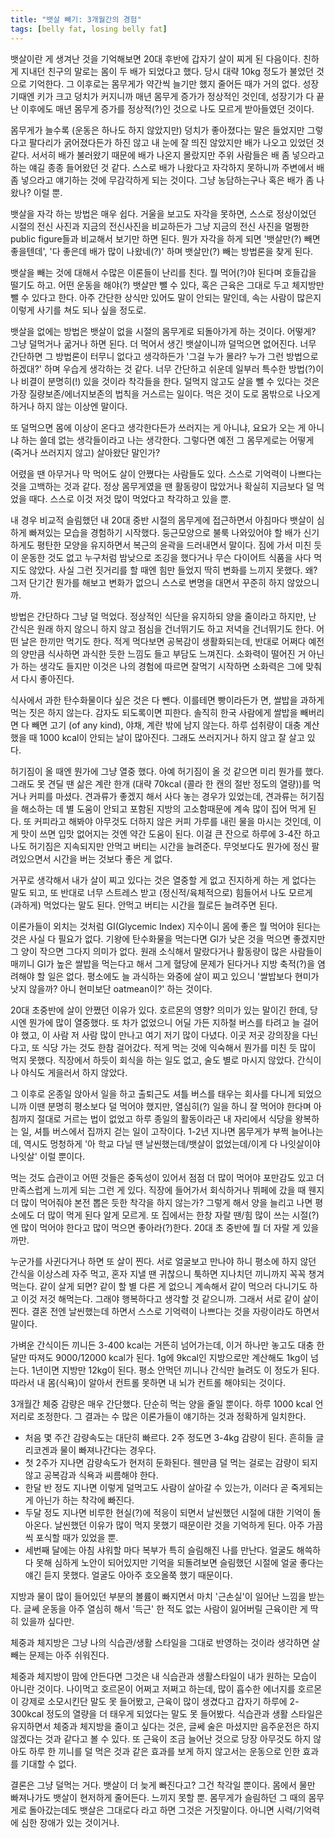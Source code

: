 ```yaml
---
title: "뱃살 빼기: 3개월간의 경험"
tags: [belly fat, losing belly fat]
---
```


뱃살이란 게 생겨난 것을 기억해보면 20대 후반에 갑자기 살이 찌게 된 다음이다. 친하게 지내던 친구의 말로는 몸이 두 배가 되었다고 했다. 당시 대략 10kg 정도가 불었던 것으로 기억한다. 그 이후로는 몸무게가 약간씩 늘기만 했지 줄어든 때가 거의 없다. 성장기때엔 키가 크고 덩치가 커지니까 매년 몸무게 증가가 정상적인 것인데, 성장기가 다 끝난 이후에도 매년 몸무게 증가를 정상적(?)인 것으로 나도 모르게 받아들였던 것이다. 

몸무게가 늘수록 (운동은 하나도 하지 않았지만) 덩치가 좋아졌다는 말은 들었지만 그렇다고 팔다리가 굵어졌다든가 하진 않고 내 눈에 잘 띄진 않았지만 배가 나오고 있었던 것 같다. 서서히 배가 불러왔기 때문에 배가 나온지 몰랐지만 주위 사람들은 배 좀 넣으라고 하는 얘길 종종 들어왔던 것 같다. 스스로 배가 나왔다고 자각하지 못하니까 주변에서 배 좀 넣으라고 얘기하는 것에 무감각하게 되는 것이다. 그냥 농담하는구나 혹은 배가 좀 나왔나? 이럴 뿐.

뱃살을 자각 하는 방법은 매우 쉽다. 거울을 보고도 자각을 못하면, 스스로 정상이었던 시절의 전신 사진과 지금의 전신사진을 비교하든가 그냥 지금의 전신 사진을 멀쩡한 public figure들과 비교해서 보기만 하면 된다. 뭔가 자각을 하게 되면 '뱃살만(?) 빼면 좋을텐데', '다 좋은데 배가 많이 나왔네(?)' 하며 뱃살만(?) 빼는 방법론을 찾게 된다. 

뱃살을 빼는 것에 대해서 수많은 이론들이 난리를 친다. 뭘 먹어(?)야 된다며 호들갑을 떨기도 하고. 어떤 운동을 해야(?) 뱃살만 뺄 수 있다, 혹은 근육은 그대로 두고 체지방만 뺄 수 있다고 한다. 아주 간단한 상식만 있어도 말이 안되는 말인데, 속는 사람이 많은지 이렇게 사기를 쳐도 되나 싶을 정도로.

뱃살을 없에는 방법은 뱃살이 없을 시절의 몸무게로 되돌아가게 하는 것이다. 어떻게? 그냥 덜먹거나 굶거나 하면 된다. 더 먹어서 생긴 뱃살이니까 덜먹으면 없어진다. 너무 간단하면 그 방법론이 터무니 없다고 생각하든가 '그걸 누가 몰라? 누가 그런 방법으로 하겠대?' 하며 우습게 생각하는 것 같다. 너무 간단하고 쉬운데 일부러 특수한 방법(?)이나 비결이 분명히(!) 있을 것이라 착각들을 한다. 덜먹지 않고도 살을 뺄 수 있다는 것은 가장 질량보존/에너지보존의 법칙을 거스르는 일이다. 먹은 것이 도로 몸밖으로 나오게 하거나 하지 않는 이상엔 말이다. 

또 덜먹으면 몸에 이상이 온다고 생각한다든가 쓰러지는 게 아니냐, 요요가 오는 게 아니냐 하는 쓸데 없는 생각들이라고 나는 생각한다. 그렇다면 예전 그 몸무게로는 어떻게 (죽거나 쓰러지지 않고) 살아왔단 말인가? 

어렸을 땐 아무거나 막 먹어도 살이 안쪘다는 사람들도 있다. 스스로 기억력이 나쁘다는 것을 고백하는 것과 같다. 정상 몸무게였을 땐 활동량이 많았거나 확실히 지금보다 덜 먹었을 때다. 스스로 이것 저것 많이 먹었다고 착각하고 있을 뿐. 

내 경우 비교적 슬림했던 내 20대 중반 시절의 몸무게에 접근하면서 아침마다 뱃살이 심하게 빠져있는 모습을 경험하기 시작했다. 둥근모양으로 불룩 나와있어야 할 배가 신기하게도 평탄한 모양을 유지하면서 복근의 윤곽을 드러내면서 말이다. 짐에 가서 미친 듯이 운동한 것도 없고 누구처럼 밤낮으로 조깅을 했다거나 무슨 다이어트 식품을 사다 먹지도 않았다. 사실 그런 짓거리를 할 때엔 힘만 들었지 딱히 변화를 느끼지 못했다. 왜? 그저 단기간 뭔가를 해보고 변화가 없으니 스스로 변명을 대면서 꾸준히 하지 않았으니까. 

방법은 간단하다 그냥 덜 먹었다. 정상적인 식단을 유지하되 양을 줄이라고 하지만, 난 간식은 원래 하지 않으니 하지 않고 점심을 건너뛰기도 하고 저녁을 건너뛰기도 한다. 어떤 날은 한끼만 먹기도 한다. 적게 먹다보면 공복감이 생활화되는데, 반대로 어쩌다 예전의 양만큼 식사하면 과식한 듯한 느낌도 들고 부담도 느껴진다. 소화력이 떨어진 거 아닌가 하는 생각도 들지만 이것은 나의 경험에 따르면 잘먹기 시작하면 소화력은 그에 맞춰서 다시 좋아진다. 

식사에서 과한 탄수화물이다 싶은 것은 다 뺀다. 이를테면 빵이라든가 면, 쌀밥을 과하게 먹는 짓은 하지 않는다. 감자도 되도록이면 피한다. 솔직히 한국 사람에게 쌀밥을 빼버리면 다 빼면 고기 (of any kind), 야채, 계란 밖에 남지 않는다. 하루 섭취량이 대충 계산했을 때 1000 kcal이 안되는 날이 많아진다. 그래도 쓰러지거나 하지 않고 잘 살고 있다. 

허기짐이 올 때엔 뭔가에 그냥 열중 했다. 아예 허기짐이 올 것 같으면 미리 뭔가를 했다. 그래도 못 견딜 땐 삶은 계란 한개 (대략 70kcal (콜라 한 캔의 절반 정도의 열량))를 먹거나 커피를 마셨다. 견과류가 좋겠지 해서 사다 놓는 경우가 있었는데, 견과류는 허기짐을 해소하는 데 별 도움이 안되고 포함된 지방의 고소함때문에 계속 많이 집어 먹게 된다. 또 커피라고 해봐야 아무것도 더하지 않은 커피 가루를 내린 물을 마시는 것인데, 이게 맛이 쓰면 입맛 없어지는 것엔 약간 도움이 된다. 이걸 큰 잔으로 하루에 3-4잔 하고 나도 허기짐은 지속되지만 안먹고 버티는 시간을 늘려준다. 무엇보다도 뭔가에 정신 팔려있으면서 시간을 버는 것보다 좋은 게 없다. 

거꾸로 생각해서 내가 살이 찌고 있다는 것은 열중할 게 없고 진지하게 하는 게 없다는 말도 되고, 또 반대로 너무 스트레스 받고 (정신적/육체적으로) 힘들어서 나도 모르게 (과하게) 먹었다는 말도 된다. 안먹고 버티는 시간을 뭘로든 늘려주면 된다. 

이론가들이 외치는 것처럼 GI(Glycemic Index) 지수이니 몸에 좋은 뭘 먹어야 된다는 것은 사실 다 필요가 없다. 기왕에 탄수화물을 먹는다면 GI가 낮은 것을 먹으면 좋겠지만 그 양이 작으면 그다지 의미가 없다. 원래 소식해서 말랐다거나 활동량이 많은 사람들이 매끼니 GI가 높은 쌀밥을 먹는다고 해서 그게 혈당에 문제가 된다거나 지방 축적(?)을 염려해야 할 일은 없다. 평소에도 늘 과식하는 와중에 살이 찌고 있으니 '쌀밥보다 현미가 낫지 않을까? 아니 현미보단 oatmean이?' 하는 것이다. 

20대 초중반에 살이 안쪘던 이유가 있다. 호르몬의 영향? 의미가 있는 말이긴 한데, 당시엔 뭔가에 많이 열중했다. 또 차가 없었으니 어딜 가든 지하철 버스를 타려고 늘 걸어야 했고, 이 사람 저 사람 많이 만나고 여기 저기 많이 다녔다. 이곳 저곳 강의장을 다닌다고, 또 식당 가는 것도 한참 걸어갔다. 적게 먹는 것에 익숙해서 뭔가를 미친 듯 많이 먹지 못했다. 직장에서 하듯이 회식을 하는 일도 없고, 술도 별로 마시지 않았다. 간식이나 야식도 게을러서 하지 않았다. 

그 이후로 온종일 앉아서 일을 하고 출퇴근도 셔틀 버스를 태우는 회사를 다니게 되었으니까 이땐 분명히 평소보다 덜 먹어야 했지만, 열심히(?) 일을 하니 잘 먹어야 한다며 아침까지 절대로 거르는 법이 없었고 하루 종일의 활동이라곤 내 자리에서 식당을 왕복하는 일, 셔틀 버스에서 집까지 걷는 일이 고작이다. 1-2년 지나면 몸무게가 부쩍 늘어나는데, 역시도 멍청하게 '아 학교 다닐 땐 날씬했는데/뱃살이 없었는데/이게 다 나잇살이야 나잇살' 이럴 뿐이다. 

먹는 것도 습관이고 어떤 것들은 중독성이 있어서 점점 더 많이 먹어야 포만감도 있고 더 만족스럽게 느끼게 되는 그런 게 있다. 직장에 들어가서 회식하거나 뷔페에 갔을 때 웬지 더 많이 먹어줘야 본전 뽑은 듯한 착각을 하지 않는가? 그렇게 해서 양을 늘리고 나면 평소에도 더 많이 먹게 된다 알게 모르게. 또 집에서는 한창 자랄 땐/힘 많이 쓰는 시절(?)엔 많이 먹어야 한다고 많이 먹으면 좋아라(?)한다. 20대 초 중반에 뭘 더 자랄 게 있을까만.

누군가를 사귄다거나 하면 또 살이 찐다. 서로 얼굴보고 만나야 하니 평소에 하지 않던 간식을 이상스레 자주 먹고, 혼자 지낼 땐 귀찮으니 툭하면 지나치던 끼니까지 꼭꼭 챙겨먹는다. 같이 살게 되면? 같이 할 별 다른 게 없으니 계속해서 같이 먹으러 다니기도 하고 이것 저것 해먹는다. 그래야 행복하다고 생각할 것 같으니까. 그래서 서로 같이 살이 찐다. 결혼 전엔 날씬했는데 하면서 스스로 기억력이 나쁘다는 것을 자랑이라도 하면서 말이다. 

가벼운 간식이든 끼니든 3-400 kcal는 거뜬히 넘어가는데, 이거 하나만 놓고도 대충 한달만 따져도 9000/12000 kcal가 된다. 1g에 9kcal인 지방으로만 계산해도 1kg이 넘는다. 1년이면 지방만 12kg이 된다. 평소 안먹던 끼니나 간식만 늘려도 이 정도가 된다. 따라서 내 몸(식욕)이 알아서 컨트롤 못하면 내 뇌가 컨트롤 해야되는 것이다. 

3개월간 체중 감량은 매우 간단했다. 단순히 먹는 양을 줄일 뿐이다. 하루 1000 kcal 언저리로 조정한다. 그 결과는 수 많은 이론가들이 얘기하는 것과 정확하게 일치한다.
- 처음 몇 주간 감량속도는 대단히 빠르다. 2주 정도면 3-4kg 감량이 된다. 흔히들 글리코겐과 물이 빠져나간다는 경우다. 
- 첫 2주가 지나면 감량속도가 현저히 둔화된다. 웬만큼 덜 먹는 걸로는 감량이 되지 않고 공복감과 식욕과 씨름해야 한다.
- 한달 반 정도 지나면 이렇게 덜먹고도 사람이 살아갈 수 있는가, 이러다 곧 죽게되는 게 아닌가 하는 착각에 빠진다. 
- 두달 정도 지나면 비루한 현실(?)에 적응이 되면서 날씬했던 시절에 대한 기억이 돌아온다. 날씬했던 이유가 많이 먹지 못했기 때문이란 것을 기억하게 된다. 아주 가끔씩 포식할 때가 있었을 뿐. 
- 세번째 달에는 아침 샤워할 마다 복부가 특히 슬림해진 나를 만난다. 얼굴도 해쓱하다 못해 심하게 노안이 되어있지만 기억을 되돌려보면 슬림했던 시절에 얼굴 좋다는 얘긴 듣지 못했다. 얼굴도 아아주 호오올쭉 했기 때문이다. 

지방과 물이 많이 들어있던 부분의 볼륨이 빠지면서 마치 '근손실'이 일어난 느낌을 받는다. 글쎄 운동을 아주 열심히 해서 '득근' 한 적도 없는 사람이 잃어버릴 근육이란 게 딱히 있을까 싶다만. 

체중과 체지방은 그냥 나의 식습관/생활 스타일을 그대로 반영하는 것이라 생각하면 살빼는 문제는 아주 쉬워진다.

체중과 체지방이 맘에 안든다면 그것은 내 식습관과 생활스타일이 내가 원하는 모습이 아니란 것이다. 나이먹고 호르몬이 어쩌고 저쩌고 하는데, 많이 흡수한 에너지를 호르몬이 강제로 소모시킨단 말도 못 들어봤고, 근육이 많이 생겼다고 갑자기 하루에 2-300kcal 정도의 열량을 더 태우게 되었다는 말도 못 들어봤다. 식습관과 생활 스타일은 유지하면서 체중과 체지방을 줄이고 싶다는 것은, 글쎄 술은 마셨지만 음주운전은 하지 않겠다는 것과 같다고 볼 수 있다. 또 근육이 조금 늘어난 것으로 당장 아무것도 하지 않아도 하루 한 끼니를 덜 먹은 것과 같은 효과를 보게 하지 않고서는 운동으로 인한 효과를 기대할 수 없다.

결론은 그냥 덜먹는 거다. 뱃살이 더 늦게 빠진다고? 그건 착각일 뿐이다. 몸에서 물만 빠져나가도 뱃살이 현저하게 줄어든다. 느끼지 못할 뿐. 몸무게가 슬림하던 그 때의 몸무게로 돌아갔는데도 뱃살은 그대로다 라고 하면 그것은 거짓말이다. 아니면 시력/기억력에 심한 장애가 있는 것이거나. 